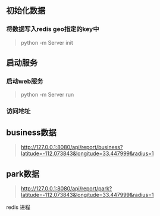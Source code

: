 ## 初始化数据
### 将数据写入redis geo指定的key中
> python -m Server init

## 启动服务
### 启动web服务
> python -m Server run

### 访问地址
## business数据
> http://127.0.0.1:8080/api/report/business?latitude=-112.073843&longitude=33.447999&radius=1

## park数据
> http://127.0.0.1:8080/api/report/park?latitude=-112.073843&longitude=33.447999&radius=1

redis 进程


